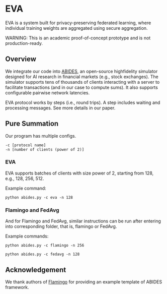 # EVA

EVA is a system built for privacy-preserving federated learning, where individual training weights are aggregated using secure aggregation. 

WARNING: This is an academic proof-of-concept prototype and is not production-ready.

## Overview
We integrate our code into [ABIDES](https://github.com/jpmorganchase/abides-jpmc-public), an open-source highfidelity simulator designed for AI research in financial markets (e.g., stock exchanges). 
The simulator supports tens of thousands of clients interacting with a server to facilitate transactions (and in our case to compute sums). 
It also supports configurable pairwise network latencies.

EVA protocol works by steps (i.e., round trips). 
A step includes waiting and processing messages. 
See more details in our paper.

##  Pure Summation


Our program has multiple configs.
```
-c [protocol name] 
-n [number of clients (power of 2)]
```
### EVA
EVA supports batches of clients with size power of 2, starting from 128,
e.g., 128, 256, 512.

Example command:
```
python abides.py -c eva -n 128
```
### Flamingo and FedAvg
And for Flamingo and FedAvg, similar instructions can be run after entering into corresponding folder, that is, flamingo or FedAvg.

Example commands:
```
python abides.py -c flamingo -n 256
```
```
python abides.py -c fedavg -n 128
```

## Acknowledgement
We thank authors of [Flamingo](https://ieeexplore.ieee.org/stamp/stamp.jsp?tp=&arnumber=10179434) for providing an example template of ABIDES framework.

